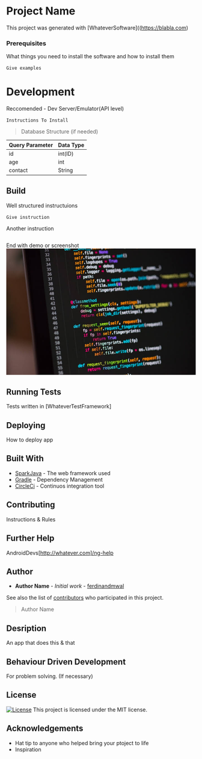 # Project Name

This project was generated with [WhateverSoftware]((https://blabla.com) 

### Prerequisites

What things you need to install the software and how to install them

```
Give examples
```

# Development

Reccomended - Dev Server/Emulator(API level)

```
Instructions To Install 
```

> Database Structure (if needed)

|  Query Parameter | Data Type  |
|--|--|
| id | int(ID) |
| age | int |
| contact | String |

## Build

Well structured instructuions
```
Give instruction
```

Another instruction

```
```

End with demo or screenshot
<img src="screenshots/images.jpeg" width="1000">


## Running Tests

Tests written in [WhateverTestFramework]

## Deploying 

How to deploy app

## Built With

* [SparkJava](http://sparkjava.com/) - The web framework used
* [Gradle](https://gradle.org/) - Dependency Management
* [CircleCi](https://circleci.com/) - Continuos integration tool

## Contributing

Instructions & Rules 

## Further Help

AndroidDevs[http://whatever.com]/ng-help

## Author

* **Author Name** - *Initial work* - [ferdinandmwal](https://github.com/ferdinandmwal123)

See also the list of [contributors](https://github.com/your/project/contributors) who participated in this project.
> Author Name

## Desription

An app that does this & that

## Behaviour Driven Development

For problem solving. (If necessary)

## License

[![License](https://img.shields.io/packagist/l/loopline-systems/closeio-api-wrapper.svg)](http://opensource.org/licenses/MIT)
This project is licensed under the MIT license.

## Acknowledgements

* Hat tip to anyone who helped bring your ptoject to life
* Inspiration

 
